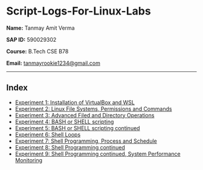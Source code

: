 # Script-Logs-For-Linux-Labs



**Name:** Tanmay Amit Verma

**SAP ID:** 590029302

**Course:** B.Tech CSE B78

**Email:** tanmayrookie1234@gmail.com

---

## Index

* [Experiment 1: Installation of VirtualBox and WSL](EXP1/590029302_Exp[1]Scriptlog.md)
* [Experiment 2: Linux File Systems, Permissions and Commands](590029302_Exp[2]Scriptlog.md)
* [Experiment 3: Advanced Filed and Directory Operations](590029302_Exp[3]Scriptlog.md)
* [Experiment 4: BASH or SHELL scripting](590029302_Exp[4]Scriptlog.md)
* [Experiment 5: BASH or SHELL scripting continued](590029302_Exp[5]Scriptlog.md)
* [Experiment 6: Shell Loops](590029302_Exp[6]Scriptlog.md)
* [Experiment 7: Shell Programming, Process and Schedule](590029302_Exp[7]Scriptlog.md)
* [Experiment 8: Shell Programming continued](590029302_Exp[8]Scriptlog.md)
* [Experiment 9: Shell Programming continued, System Performance Monitoring](590029302_Exp[9]Scriptlog.md)
